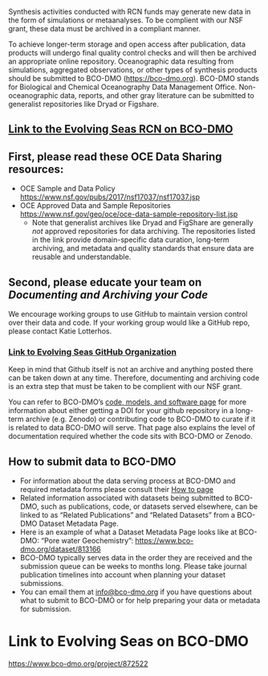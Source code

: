 
Synthesis activities conducted with RCN funds may generate new data in the form of simulations or metaanalyses. 
To be complient with our NSF grant, these data must be archived in a compliant manner.

To achieve longer-term storage and open access after publication, data products will undergo final quality control checks and will then be archived an appropriate online repository.  Oceanographic data resulting from simulations, aggregated observations, or other types of synthesis products should be submitted to BCO-DMO (https://bco-dmo.org).  BCO-DMO stands for Biological and Chemical Oceanography Data Management Office. Non-oceanographic data, reports, and other gray literature can be submitted to generalist repositories like Dryad or Figshare.

## [Link to the Evolving Seas RCN on BCO-DMO](https://www.bco-dmo.org/project/872522)


## First, please read these OCE Data Sharing resources:
* OCE Sample and Data Policy https://www.nsf.gov/pubs/2017/nsf17037/nsf17037.jsp
* OCE Approved Data and Sample Repositories https://www.nsf.gov/geo/oce/oce-data-sample-repository-list.jsp
  *  Note that generalist archives like Dryad and FigShare are generally _not_ approved repositories for data archiving. The repositories listed in the link provide domain-specific data curation, long-term archiving, and metadata and quality standards that ensure data are reusable and understandable.  
 
## Second, please educate your team on _Documenting and Archiving your Code_

We encourage working groups to use GitHub to maintain version control over their data and code. If your working group would like a GitHub repo, please contact Katie Lotterhos.

### [Link to Evolving Seas GitHub Organization](https://github.com/RCN-ECS)

Keep in mind that Github itself is not an archive and anything posted there can be taken down at any time. Therefore, documenting and archiving code is an extra step that must be taken to be complient with our NSF grant.

You can refer to BCO-DMO’s [code, models, and software page](https://www.bco-dmo.org/page/submitting-code-software-and-models) for more information about either getting a DOI for your github repository in a long-term archive (e.g. Zenodo) or contributing code to BCO-DMO to curate if it is related to data BCO-DMO will serve. That page also explains the level of documentation required whether the code sits with BCO-DMO or Zenodo.


## How to submit data to BCO-DMO
* For information about the data serving process at BCO-DMO and required metadata forms please consult their [How to page](https://www.bco-dmo.org/how-get-started)
* Related information associated with datasets being submitted to BCO-DMO, such as publications, code, or datasets served elsewhere, can be linked to as “Related Publications” and “Related Datasets” from a BCO-DMO Dataset Metadata Page.
* Here is an example of what a Dataset Metadata Page looks like at BCO-DMO: “Pore water Geochemistry”: https://www.bco-dmo.org/dataset/813166
* BCO-DMO typically serves data in the order they are received and the submission queue can be weeks to months long. Please take journal publication timelines into account when planning your dataset submissions.
* You can email them at info@bco-dmo.org if you have questions about what to submit to BCO-DMO or for help preparing your data or metadata for submission.
 


# Link to Evolving Seas on BCO-DMO

https://www.bco-dmo.org/project/872522
